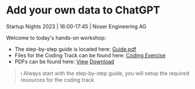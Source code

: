 # Add your own data to ChatGPT 
Startup Nights 2023 | 16:00-17:45 | Noser Engineering AG

Welcome to today's hands-on workshop:
- The step-by-step guide is located here: [Guide.pdf](/Guide.pdf)
- Files for the Coding Track can be found here: [Coding Exercise](/Coding%20Exercise/README.md)
- PDFs can be found here: [View](/Files) [Download](/Files/Files.zip)

> ℹ️ Always start with the step-by-step guide, you will setup the required resources for the coding track
